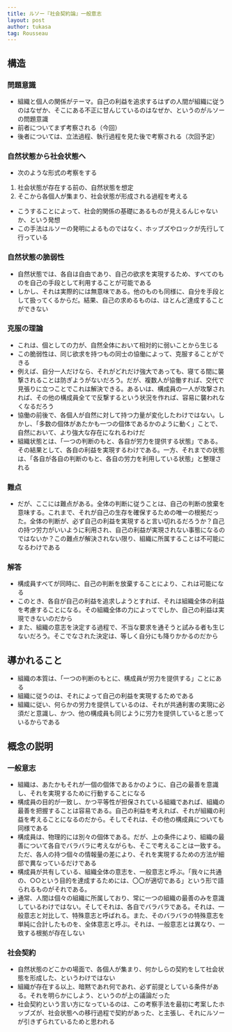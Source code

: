 ```yaml
---
title: ルソー『社会契約論』一般意志
layout: post
author: tukasa
tag: Rousseau
---
```

## 構造

### 問題意識

- 組織と個人の関係がテーマ。自己の利益を追求するはずの人間が組織に従うのはなぜか、そこにある不正に甘んじているのはなぜか、というのがルソーの問題意識
- 前者についてまず考察される（今回）
- 後者については、立法過程、執行過程を見た後で考察される（次回予定）

### 自然状態から社会状態へ

- 次のような形式の考察をする

1. 社会状態が存在する前の、自然状態を想定
2. そこから各個人が集まり、社会状態が形成される過程を考える

- こうすることによって、社会的関係の基礎にあるものが見えるんじゃないか、という発想
- この手法はルソーの発明によるものではなく、ホッブズやロックが先行して行っている

### 自然状態の脆弱性

- 自然状態では、各自は自由であり、自己の欲求を実現するため、すべてのものを自己の手段として利用することが可能である
- しかし、それは実際的には無意味である。他のものも同様に、自分を手段として扱ってくるからだ。結果、自己の求めるものは、ほとんど達成することができない

### 克服の理論

- これは、個としての力が、自然全体において相対的に弱いことから生じる
- この脆弱性は、同じ欲求を持つもの同士の協働によって、克服することができる
- 例えば、自分一人だけなら、それがどれだけ強大であっても、寝てる間に襲撃されることは防ぎようがないだろう。だが、複数人が協働すれば、交代で見張りに立つことでこれは解決できる。あるいは、構成員の一人が攻撃されれば、その他の構成員全てで反撃するという状況を作れば、容易に襲われなくなるだろう
- 協働の前後で、各個人が自然に対して持つ力量が変化したわけではない。しかし、「多数の個体があたかも一つの個体であるかのように動く」ことで、自然において、より強大な存在になれるわけだ
- 組織状態とは、「一つの判断のもと、各自が労力を提供する状態」である。その結果として、各自の利益を実現するわけである。一方、それまでの状態は、「各自が各自の判断のもと、各自の労力を利用している状態」と整理される

### 難点

- だが、ここには難点がある。全体の判断に従うことは、自己の判断の放棄を意味する。これまで、それが自己の生存を確保するための唯一の根拠だった。全体の判断が、必ず自己の利益を実現すると言い切れるだろうか？自己の持つ労力がいいように利用され、自己の利益が実現されない事態になるのではないか？この難点が解決されない限り、組織に所属することは不可能になるわけである

### 解答

- 構成員すべてが同時に、自己の判断を放棄することにより、これは可能になる
- このとき、各自が自己の利益を追求しようとすれば、それは組織全体の利益を考慮することになる。その組織全体の力によってでしか、自己の利益は実現できないのだから
- また、組織の意志を決定する過程で、不当な要求を通そうと試みる者も生じないだろう。そこでなされた決定は、等しく自分にも降りかかるのだから

## 導かれること

- 組織の本質は、「一つの判断のもとに、構成員が労力を提供する」ことにある
- 組織に従うのは、それによって自己の利益を実現するためである
- 組織に従い、何らかの労力を提供しているのは、それが共通利害の実現に必須だと意識し、かつ、他の構成員も同じように労力を提供していると思っているからである

## 概念の説明

### 一般意志

- 組織は、あたかもそれが一個の個体であるかのように、自己の最善を意識し、それを実現するために行動することになる
- 構成員の目的が一致し、かつ平等性が担保されている組織であれば、組織の最善を把握することは容易である。自己の利益を考えれば、それが組織の利益を考えることになるのだから。そしてそれは、その他の構成員についても同様である
- 構成員は、物理的には別々の個体である。だが、上の条件により、組織の最善について各自でバラバラに考えながらも、そこで考えることは一致する。ただ、各人の持つ個々の情報量の差により、それを実現するための方法が細部で異なっているだけである
- 構成員が共有している、組織全体の意志を、一般意志と呼ぶ。「我々に共通の、○○という目的を達成するためには、〇〇が適切である」という形で語られるものがそれである。
- 通常、人間は個々の組織に所属しており、常に一つの組織の最善のみを意識しているわけではない。そしてそれは、各自でバラバラである。それは、一般意志と対比して、特殊意志と呼ばれる。また、そのバラバラの特殊意志を単純に合計したものを、全体意志と呼ぶ。それは、一般意志とは異なり、一致する根拠が存在しない

### 社会契約

- 自然状態のどこかの場面で、各個人が集まり、何かしらの契約をして社会状態を形成した、というわけではない
- 組織が存在する以上、暗黙であれ何であれ、必ず前提としている条件がある。それを明らかにしよう、というのが上の議論だった
- 社会契約という言い方になっているのは、この考察手法を最初に考案したホッブズが、社会状態への移行過程で契約があった、と主張し、それにルソーが引きずられているためと思われる